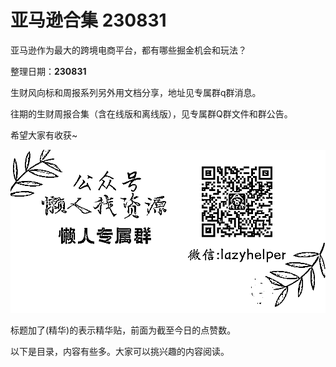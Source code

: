 # 亚马逊合集 230831

亚马逊作为最大的跨境电商平台，都有哪些掘金机会和玩法？

整理日期：**230831**

 

 

生财风向标和周报系列另外用文档分享，地址见专属群q群消息。

往期的生财周报合集（含在线版和离线版），见专属群Q群文件和群公告。

希望大家有收获~

![](img/amazon_0003.png)

标题加了(精华)的表示精华贴，前面为截至今日的点赞数。

以下是目录，内容有些多。大家可以挑兴趣的内容阅读。
